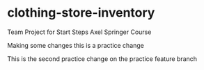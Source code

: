 # clothing-store-inventory
Team Project for Start Steps Axel Springer Course

Making some changes
this is a practice change

This is the second practice change on the practice feature branch

